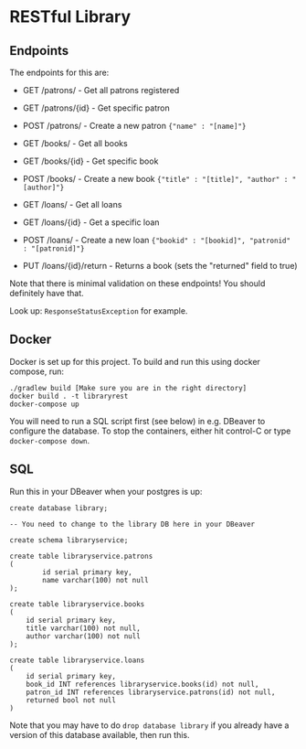# RESTful Library

## Endpoints
The endpoints for this are:
- GET /patrons/ - Get all patrons registered

- GET /patrons/{id} - Get specific patron

- POST /patrons/ - Create a new patron `{"name" : "[name]"}`

- GET /books/ - Get all books

- GET /books/{id} - Get specific book

- POST /books/ - Create a new book `{"title" : "[title]", "author" : "[author]"}`

- GET /loans/ - Get all loans

- GET /loans/{id} - Get a specific loan

- POST /loans/ - Create a new loan `{"bookid" : "[bookid]", "patronid" : "[patronid]"}`

- PUT /loans/{id}/return - Returns a book (sets the "returned" field to true)

Note that there is minimal validation on these endpoints! You should definitely have that. 

Look up: `ResponseStatusException` for example.




## Docker
Docker is set up for this project. To build and run this using docker compose, run:
```shell
./gradlew build [Make sure you are in the right directory]
docker build . -t libraryrest
docker-compose up
```

You will need to run a SQL script first (see below) in e.g. DBeaver to configure the database. To stop the containers, either hit control-C or type `docker-compose down`.

## SQL
Run this in your DBeaver when your postgres is up:
```roomsql
create database library;

-- You need to change to the library DB here in your DBeaver

create schema libraryservice;

create table libraryservice.patrons
(
	    id serial primary key,
	    name varchar(100) not null
);

create table libraryservice.books 
(
	id serial primary key,
	title varchar(100) not null,
	author varchar(100) not null
);

create table libraryservice.loans 
(
	id serial primary key,
	book_id INT references libraryservice.books(id) not null,
	patron_id INT references libraryservice.patrons(id) not null,
	returned bool not null
)
```

Note that you may have to do `drop database library` if you already have a version of this database available, then run this.